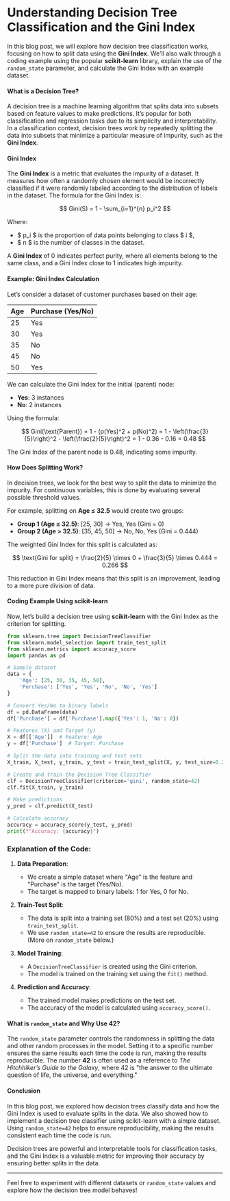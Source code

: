 # Understanding Decision Tree Classification and the Gini Index

In this blog post, we will explore how decision tree classification works, focusing on how to split data using the **Gini Index**. We'll also walk through a coding example using the popular **scikit-learn** library, explain the use of the `random_state` parameter, and calculate the Gini Index with an example dataset.

#### **What is a Decision Tree?**

A decision tree is a machine learning algorithm that splits data into subsets based on feature values to make predictions. It’s popular for both classification and regression tasks due to its simplicity and interpretability. In a classification context, decision trees work by repeatedly splitting the data into subsets that minimize a particular measure of impurity, such as the **Gini Index**.

#### **Gini Index**

The **Gini Index** is a metric that evaluates the impurity of a dataset. It measures how often a randomly chosen element would be incorrectly classified if it were randomly labeled according to the distribution of labels in the dataset. The formula for the Gini Index is:

$$
Gini(S) = 1 - \sum_{i=1}^{n} p_i^2
$$

Where:
- $ p_i $ is the proportion of data points belonging to class $ i $,
- $ n $ is the number of classes in the dataset.

A **Gini Index** of 0 indicates perfect purity, where all elements belong to the same class, and a Gini Index close to 1 indicates high impurity.

#### **Example: Gini Index Calculation**

Let’s consider a dataset of customer purchases based on their age:

| Age  | Purchase (Yes/No) |
|------|-------------------|
| 25   | Yes               |
| 30   | Yes               |
| 35   | No                |
| 45   | No                |
| 50   | Yes               |

We can calculate the Gini Index for the initial (parent) node:

- **Yes**: 3 instances
- **No**: 2 instances

Using the formula:

$$
Gini(\text{Parent}) = 1 - (p(Yes)^2 + p(No)^2) = 1 - \left(\frac{3}{5}\right)^2 - \left(\frac{2}{5}\right)^2 = 1 - 0.36 - 0.16 = 0.48
$$

The Gini Index of the parent node is 0.48, indicating some impurity.

#### **How Does Splitting Work?**

In decision trees, we look for the best way to split the data to minimize the impurity. For continuous variables, this is done by evaluating several possible threshold values.

For example, splitting on **Age ≤ 32.5** would create two groups:
- **Group 1 (Age ≤ 32.5)**: [25, 30] → Yes, Yes (Gini = 0)
- **Group 2 (Age > 32.5)**: [35, 45, 50] → No, No, Yes (Gini = 0.444)

The weighted Gini Index for this split is calculated as:

$$
\text{Gini for split} = \frac{2}{5} \times 0 + \frac{3}{5} \times 0.444 = 0.266
$$

This reduction in Gini Index means that this split is an improvement, leading to a more pure division of data.

#### **Coding Example Using scikit-learn**

Now, let’s build a decision tree using **scikit-learn** with the Gini Index as the criterion for splitting.

```python
from sklearn.tree import DecisionTreeClassifier
from sklearn.model_selection import train_test_split
from sklearn.metrics import accuracy_score
import pandas as pd

# Sample dataset
data = {
    'Age': [25, 30, 35, 45, 50],
    'Purchase': ['Yes', 'Yes', 'No', 'No', 'Yes']
}

# Convert Yes/No to binary labels
df = pd.DataFrame(data)
df['Purchase'] = df['Purchase'].map({'Yes': 1, 'No': 0})

# Features (X) and Target (y)
X = df[['Age']]  # Feature: Age
y = df['Purchase']  # Target: Purchase

# Split the data into training and test sets
X_train, X_test, y_train, y_test = train_test_split(X, y, test_size=0.2, random_state=42)

# Create and train the Decision Tree Classifier
clf = DecisionTreeClassifier(criterion='gini', random_state=42)
clf.fit(X_train, y_train)

# Make predictions
y_pred = clf.predict(X_test)

# Calculate accuracy
accuracy = accuracy_score(y_test, y_pred)
print(f"Accuracy: {accuracy}")
```

### **Explanation of the Code**:

1. **Data Preparation**:
   - We create a simple dataset where "Age" is the feature and "Purchase" is the target (Yes/No).
   - The target is mapped to binary labels: 1 for Yes, 0 for No.

2. **Train-Test Split**:
   - The data is split into a training set (80%) and a test set (20%) using `train_test_split`. 
   - We use `random_state=42` to ensure the results are reproducible. (More on `random_state` below.)

3. **Model Training**:
   - A `DecisionTreeClassifier` is created using the Gini criterion.
   - The model is trained on the training set using the `fit()` method.

4. **Prediction and Accuracy**:
   - The trained model makes predictions on the test set.
   - The accuracy of the model is calculated using `accuracy_score()`.

#### **What is `random_state` and Why Use 42?**

The `random_state` parameter controls the randomness in splitting the data and other random processes in the model. Setting it to a specific number ensures the same results each time the code is run, making the results reproducible. The number **42** is often used as a reference to *The Hitchhiker’s Guide to the Galaxy*, where 42 is "the answer to the ultimate question of life, the universe, and everything."

#### **Conclusion**

In this blog post, we explored how decision trees classify data and how the Gini Index is used to evaluate splits in the data. We also showed how to implement a decision tree classifier using scikit-learn with a simple dataset. Using `random_state=42` helps to ensure reproducibility, making the results consistent each time the code is run.

Decision trees are powerful and interpretable tools for classification tasks, and the Gini Index is a valuable metric for improving their accuracy by ensuring better splits in the data.

---

Feel free to experiment with different datasets or `random_state` values and explore how the decision tree model behaves!